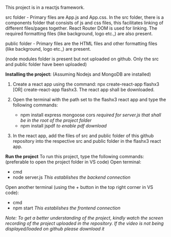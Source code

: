 This project is in a reactjs framework. 

  src folder - Primary files are App.js and App.css. In the src folder, there is a components folder that consists of js and css files, this facilitates linking of different files/pages together. React Router DOM is used for linking. The required formatting files (like background, logo etc.,) are also present.
  
  public folder - Primary files are the HTML files and other formatting files (like background, logo etc.,) are present.
  
(node modules folder is present but not uploaded on github. Only the src and public folder have been uploaded)

**Installing the project:**
(Assuming Nodejs and MongoDB are installed)
1. Create a react app using the command: npx create-react-app flashx3 [OR] create-react-app flashx3.
   The react app shall be downloaded.
   
3. Open the terminal with the path set to the flashx3 react app and type the following commands:
   - npm install express mongoose cors *required for server.js that shall be in the root of the project folder*
   - npm install jspdf *to enable pdf download*
     
4. In the react app, add the files of src and public folder of this github repository into the respective src and public folder in the flashx3 react app.

**Run the project**
To run this project, type the following commands:
   (preferable to open the project folder in VS code)
   Open terminal:
   - cmd
   - node server.js
     *This establishes the backend connection*

   Open another terminal (using the + button in the top right corner in VS code):
   - cmd
   - npm start
     *This establishes the frontend connection*

*Note: To get a better understanding of the project, kindly watch the screen recording of the project uploaded in the repository. If the video is not being displayed/loaded on github please download it*
